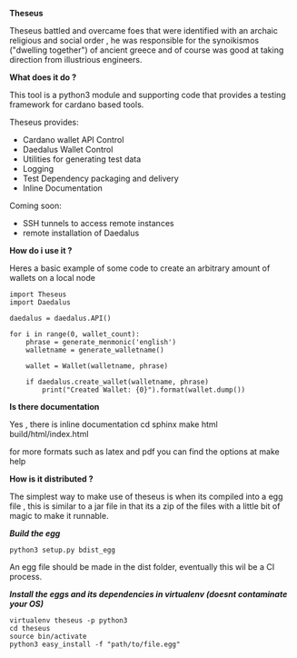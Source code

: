 **Theseus**

Theseus battled and overcame foes that were identified with an archaic religious and social order , he was responsible for the synoikismos ("dwelling together") of ancient greece and of course was good at taking direction from illustrious engineers.


**What does it do ?**

This tool is a python3 module and supporting code that provides a testing framework for cardano based tools.

Theseus provides:
   * Cardano wallet API Control  
   * Daedalus Wallet Control
   * Utilities for generating test data
   * Logging
   * Test Dependency packaging and delivery
   * Inline Documentation

Coming soon:
   * SSH tunnels to access remote instances
   * remote installation of Daedalus


**How do i use it ?**

Heres a basic example of some code to create an arbitrary amount of wallets on a local node

    import Theseus
    import Daedalus

    daedalus = daedalus.API()

    for i in range(0, wallet_count):
        phrase = generate_menmonic('english')
        walletname = generate_walletname()

        wallet = Wallet(walletname, phrase)

        if daedalus.create_wallet(walletname, phrase)
            print("Created Wallet: {0}").format(wallet.dump())
            
**Is there documentation**

Yes , there is inline documentation 
     cd sphinx
     make html
     <webbrowser> build/html/index.html
     
 for more formats such as latex and pdf you can find the options at make help


**How is it distributed ?**

The simplest way to make use of theseus is when its compiled into a egg file , this 
is similar to a jar file in that its a zip of the files with a little bit of magic to make it runnable.

***Build the egg***

    python3 setup.py bdist_egg
    
An egg file should be made in the dist folder, eventually this wil be a CI process.

***Install the eggs and its dependencies in virtualenv (doesnt contaminate your OS)***    
    
    virtualenv theseus -p python3
    cd theseus
    source bin/activate
    python3 easy_install -f "path/to/file.egg"